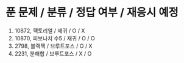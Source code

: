 # 푼 문제 / 분류 / 정답 여부 / 재응시 예정
1. 10872, 팩토리얼 / 재귀 / O / X
2. 10870, 피보나치 수5 / 재귀 / O / O
3. 2798, 블랙잭 / 브루트포스 / O / X
4. 2231, 분해합 / 브루트포스 / X / O